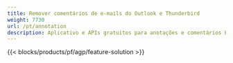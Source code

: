 ```yaml
---
title: Remover comentários de e-mails do Outlook e Thunderbird
weight: 7730
url: /pt/annotation
description: Aplicativo e APIs gratuitos para anotações e comentários EML, EMLX, MSG no Windows, Linux e macOS
---
```


{{< blocks/products/pf/agp/feature-solution >}} 

